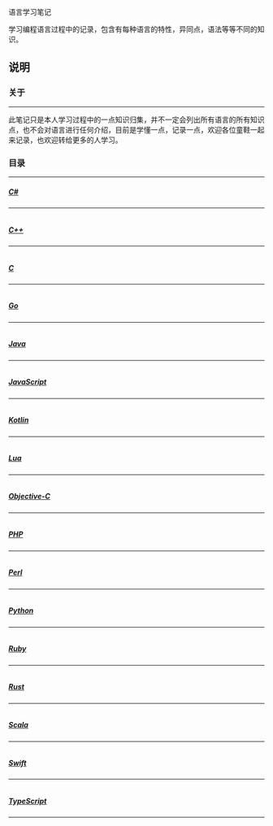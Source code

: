 语言学习笔记

学习编程语言过程中的记录，包含有每种语言的特性，异同点，语法等等不同的知识。

说明
---

### 关于
---
此笔记只是本人学习过程中的一点知识归集，并不一定会列出所有语言的所有知识点，也不会对语言进行任何介绍，目前是学懂一点，记录一点，欢迎各位童鞋一起来记录，也欢迎转给更多的人学习。

### 目录
---

##### [C#](https://github.com/PFei-He/Language-Study-Note/tree/master/C%23) <br>
---
```c#
```

##### [C++](https://github.com/PFei-He/Language-Study-Note/tree/master/C%2B%2B) <br>
---
```c++
```

##### [C](https://github.com/PFei-He/Language-Study-Note/tree/master/C) <br>
---
```c
```

##### [Go](https://github.com/PFei-He/Language-Study-Note/tree/master/Go) <br>
---
```go
```

##### [Java](https://github.com/PFei-He/Language-Study-Note/tree/master/Java) <br>
---
```java
```

##### [JavaScript](https://github.com/PFei-He/Language-Study-Note/tree/master/JavaScript) <br>
---
```javascript
```

##### [Kotlin](https://github.com/PFei-He/Language-Study-Note/tree/master/Kotlin) <br>
---
```kotlin
```

##### [Lua](https://github.com/PFei-He/Language-Study-Note/tree/master/Lua) <br>
---
```lua
```

##### [Objective-C](https://github.com/PFei-He/Language-Study-Note/tree/master/Objective-C) <br>
---
```objective-C
```

##### [PHP](https://github.com/PFei-He/Language-Study-Note/tree/master/PHP) <br>
---
```php
```

##### [Perl](https://github.com/PFei-He/Language-Study-Note/tree/master/Perl) <br>
---
```perl
```

##### [Python](https://github.com/PFei-He/Language-Study-Note/tree/master/Python) <br>
---
```python
```

##### [Ruby](https://github.com/PFei-He/Language-Study-Note/tree/master/Ruby) <br>
---
```ruby
```

##### [Rust](https://github.com/PFei-He/Language-Study-Note/tree/master/Rust) <br>
---
```rust
```

##### [Scala](https://github.com/PFei-He/Language-Study-Note/tree/master/Scala) <br>
---
```scala
```

##### [Swift](https://github.com/PFei-He/Language-Study-Note/tree/master/Swift) <br>
---
```swift
```

##### [TypeScript](https://github.com/PFei-He/Language-Study-Note/tree/master/TypeScript) <br>
---
```typescript
```
